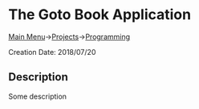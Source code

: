 # The Goto Book Application
[Main Menu](../../../README.md)->[Projects](../../projects.md)->[Programming](../programming.md)

Creation Date: 2018/07/20

## Description
Some description
